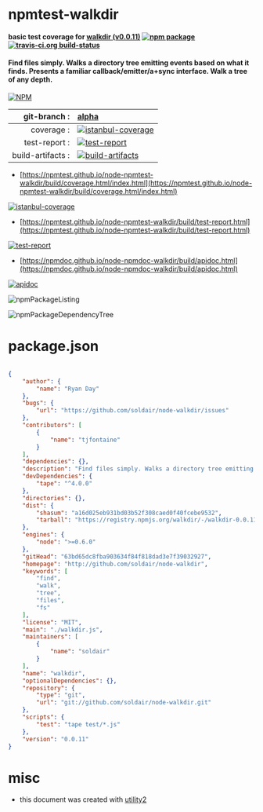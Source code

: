 # npmtest-walkdir

#### basic test coverage for  [walkdir (v0.0.11)](http://github.com/soldair/node-walkdir)  [![npm package](https://img.shields.io/npm/v/npmtest-walkdir.svg?style=flat-square)](https://www.npmjs.org/package/npmtest-walkdir) [![travis-ci.org build-status](https://api.travis-ci.org/npmtest/node-npmtest-walkdir.svg)](https://travis-ci.org/npmtest/node-npmtest-walkdir)

#### Find files simply. Walks a directory tree emitting events based on what it finds. Presents a familiar callback/emitter/a+sync interface. Walk a tree of any depth.

[![NPM](https://nodei.co/npm/walkdir.png?downloads=true&downloadRank=true&stars=true)](https://www.npmjs.com/package/walkdir)

| git-branch : | [alpha](https://github.com/npmtest/node-npmtest-walkdir/tree/alpha)|
|--:|:--|
| coverage : | [![istanbul-coverage](https://npmtest.github.io/node-npmtest-walkdir/build/coverage.badge.svg)](https://npmtest.github.io/node-npmtest-walkdir/build/coverage.html/index.html)|
| test-report : | [![test-report](https://npmtest.github.io/node-npmtest-walkdir/build/test-report.badge.svg)](https://npmtest.github.io/node-npmtest-walkdir/build/test-report.html)|
| build-artifacts : | [![build-artifacts](https://npmtest.github.io/node-npmtest-walkdir/glyphicons_144_folder_open.png)](https://github.com/npmtest/node-npmtest-walkdir/tree/gh-pages/build)|

- [https://npmtest.github.io/node-npmtest-walkdir/build/coverage.html/index.html](https://npmtest.github.io/node-npmtest-walkdir/build/coverage.html/index.html)

[![istanbul-coverage](https://npmtest.github.io/node-npmtest-walkdir/build/screenCapture.buildCi.browser.%252Ftmp%252Fbuild%252Fcoverage.lib.html.png)](https://npmtest.github.io/node-npmtest-walkdir/build/coverage.html/index.html)

- [https://npmtest.github.io/node-npmtest-walkdir/build/test-report.html](https://npmtest.github.io/node-npmtest-walkdir/build/test-report.html)

[![test-report](https://npmtest.github.io/node-npmtest-walkdir/build/screenCapture.buildCi.browser.%252Ftmp%252Fbuild%252Ftest-report.html.png)](https://npmtest.github.io/node-npmtest-walkdir/build/test-report.html)

- [https://npmdoc.github.io/node-npmdoc-walkdir/build/apidoc.html](https://npmdoc.github.io/node-npmdoc-walkdir/build/apidoc.html)

[![apidoc](https://npmdoc.github.io/node-npmdoc-walkdir/build/screenCapture.buildCi.browser.%252Ftmp%252Fbuild%252Fapidoc.html.png)](https://npmdoc.github.io/node-npmdoc-walkdir/build/apidoc.html)

![npmPackageListing](https://npmtest.github.io/node-npmtest-walkdir/build/screenCapture.npmPackageListing.svg)

![npmPackageDependencyTree](https://npmtest.github.io/node-npmtest-walkdir/build/screenCapture.npmPackageDependencyTree.svg)



# package.json

```json

{
    "author": {
        "name": "Ryan Day"
    },
    "bugs": {
        "url": "https://github.com/soldair/node-walkdir/issues"
    },
    "contributors": [
        {
            "name": "tjfontaine"
        }
    ],
    "dependencies": {},
    "description": "Find files simply. Walks a directory tree emitting events based on what it finds. Presents a familiar callback/emitter/a+sync interface. Walk a tree of any depth.",
    "devDependencies": {
        "tape": "^4.0.0"
    },
    "directories": {},
    "dist": {
        "shasum": "a16d025eb931bd03b52f308caed0f40fcebe9532",
        "tarball": "https://registry.npmjs.org/walkdir/-/walkdir-0.0.11.tgz"
    },
    "engines": {
        "node": ">=0.6.0"
    },
    "gitHead": "63bd65dc8fba903634f84f818dad3e7f39032927",
    "homepage": "http://github.com/soldair/node-walkdir",
    "keywords": [
        "find",
        "walk",
        "tree",
        "files",
        "fs"
    ],
    "license": "MIT",
    "main": "./walkdir.js",
    "maintainers": [
        {
            "name": "soldair"
        }
    ],
    "name": "walkdir",
    "optionalDependencies": {},
    "repository": {
        "type": "git",
        "url": "git://github.com/soldair/node-walkdir.git"
    },
    "scripts": {
        "test": "tape test/*.js"
    },
    "version": "0.0.11"
}
```



# misc
- this document was created with [utility2](https://github.com/kaizhu256/node-utility2)
